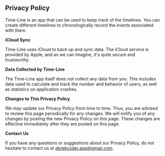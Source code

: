 ## Privacy Policy

Time-Line is an app that can be used to keep track of the timelines. You can create different timelines to chronologically record the events associated with them.

**iCloud Sync**

Time-Line uses iCloud to back up and sync data. The iCloud service is provided by Apple, and as we can imagine, it's quite secure and trustworthy.

**Data Collected by Time-Line**

The Time-Line app itself does not collect any data from you. This includes data used to calculate and track the number and behavior of users, as well as statistics on application crashes.

**Changes to This Privacy Policy**

We may update our Privacy Policy from time to time. Thus, you are advised to review this page periodically for any changes. We will notify you of any changes by posting the new Privacy Policy on this page. These changes are effective immediately after they are posted on this page.

**Contact Us**

If you have any questions or suggestions about our Privacy Policy, do not hesitate to contact us at derekcoder.app@gmail.com.
